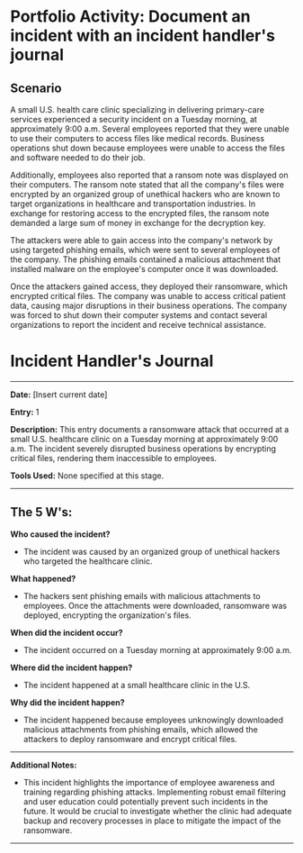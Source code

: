 # Portfolio Activity: Document an incident with an incident handler's journal

## Scenario

A small U.S. health care clinic specializing in delivering primary-care services experienced a security incident on a Tuesday morning, at approximately 9:00 a.m. Several employees reported that they were unable to use their computers to access files like medical records. Business operations shut down because employees were unable to access the files and software needed to do their job.

Additionally, employees also reported that a ransom note was displayed on their computers. The ransom note stated that all the company's files were encrypted by an organized group of unethical hackers who are known to target organizations in healthcare and transportation industries. In exchange for restoring access to the encrypted files, the ransom note demanded a large sum of money in exchange for the decryption key. 

The attackers were able to gain access into the company's network by using targeted phishing emails, which were sent to several employees of the company. The phishing emails contained a malicious attachment that installed malware on the employee's computer once it was downloaded.

Once the attackers gained access, they deployed their ransomware, which encrypted critical files. The company was unable to access critical patient data, causing major disruptions in their business operations. The company was forced to shut down their computer systems and contact several organizations to report the incident and receive technical assistance.

# Incident Handler's Journal

---

**Date:** [Insert current date]

**Entry:** 1

**Description:**
This entry documents a ransomware attack that occurred at a small U.S. healthcare clinic on a Tuesday morning at approximately 9:00 a.m. The incident severely disrupted business operations by encrypting critical files, rendering them inaccessible to employees.

**Tools Used:**
None specified at this stage.

---

## The 5 W's:

**Who caused the incident?**
- The incident was caused by an organized group of unethical hackers who targeted the healthcare clinic.

**What happened?**
- The hackers sent phishing emails with malicious attachments to employees. Once the attachments were downloaded, ransomware was deployed, encrypting the organization's files.

**When did the incident occur?**
- The incident occurred on a Tuesday morning at approximately 9:00 a.m.

**Where did the incident happen?**
- The incident happened at a small healthcare clinic in the U.S.

**Why did the incident happen?**
- The incident happened because employees unknowingly downloaded malicious attachments from phishing emails, which allowed the attackers to deploy ransomware and encrypt critical files.

---

**Additional Notes:**
- This incident highlights the importance of employee awareness and training regarding phishing attacks. Implementing robust email filtering and user education could potentially prevent such incidents in the future. It would be crucial to investigate whether the clinic had adequate backup and recovery processes in place to mitigate the impact of the ransomware.

---